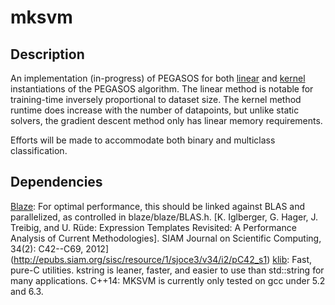 # mksvm

## Description
An implementation (in-progress) of PEGASOS for both [linear](http://ttic.uchicago.edu/~shai/papers/SSSICML08.pdf) and [kernel](http://ttic.uchicago.edu/~nati/Publications/PegasosMPB.pdf) instantiations of the PEGASOS algorithm.
The linear method is notable for training-time inversely proportional to dataset size.
The kernel method runtime does increase with the number of datapoints, but unlike static solvers, the gradient descent method only has linear memory requirements.

Efforts will be made to accommodate both binary and multiclass classification.

## Dependencies
[Blaze](https://bitbucket.org/blaze-lib): For optimal performance, this should be linked against BLAS and parallelized, as controlled in blaze/blaze/BLAS.h. [K. Iglberger, G. Hager, J. Treibig, and U. Rüde: Expression Templates Revisited: A Performance Analysis of Current Methodologies]. SIAM Journal on Scientific Computing, 34(2): C42--C69, 2012](http://epubs.siam.org/sisc/resource/1/sjoce3/v34/i2/pC42_s1)
[klib](https://github.com/attractivechaos/klib]): Fast, pure-C utilities. kstring is leaner, faster, and easier to use than std::string for many applications.
C++14: MKSVM is currently only tested on gcc under 5.2 and 6.3.
